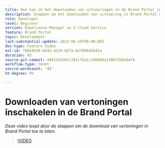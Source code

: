 ```yaml
---
title: Hoe kan ik het downloaden van uitvoeringen in de Brand Portal inschakelen?
description: Stappen om het downloaden van uitvoering in Brand Portal mogelijk te maken
role: Developer
level: Beginner
version: Experience Manager as a Cloud Service
feature: Brand Portal
topic: Development
last-substantial-update: 2022-06-19T00:00:00Z
doc-type: Feature Video
exl-id: 78664b38-b64a-4220-bb7a-83f09bdd441a
duration: 93
source-git-commit: 48433a5367c281cf5a1c106b08a1306f1b0e8ef4
workflow-type: tm+mt
source-wordcount: '43'
ht-degree: 0%

---
```


# Downloaden van vertoningen inschakelen in de Brand Portal

*Deze video loopt door de stappen om de download van vertoningen in Brand Portal toe te laten.*

>[!VIDEO](https://video.tv.adobe.com/v/335449?quality=12&learn=on)
